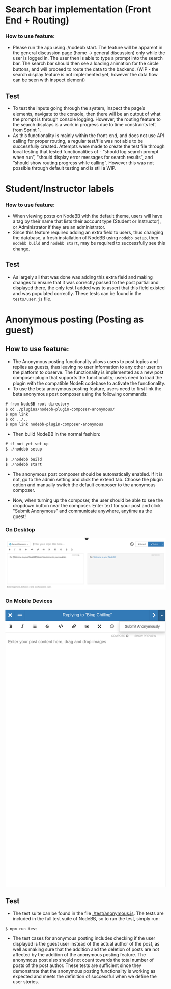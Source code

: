 
# Search bar implementation (Front End + Routing)

### How to use feature: 

- Please run the app using ./nodebb start. The feature will be apparent in the general discussion page (home → general discussion) only while the user is logged in. The user then is able to type a prompt into the search bar. The search bar should then see a loading animation for the circle buttons, and will proceed to route the data to the backend. (WIP - the search display feature is not implemented yet, however the data flow can be seen with inspect element) 

## Test

- To test the inputs going through the system, inspect the page’s elements, navigate to the console, then there will be an output of what the prompt is through console logging. However, the routing feature to the search displays is a work in progress due to time constraints left from Sprint 1.  
- As this functionality is mainly within the front-end, and does not use API calling for proper routing, a regular test/file was not able to be successfully created. Attempts were made to create the test file through local testing that tested functionalities of - “should log search prompt when run”, “should display error messages for search results”, and “should show routing progress while calling”. However this was not possible through default testing and is still a WIP.  


# Student/Instructor labels

### How to use feature: 

- When viewing posts on NodeBB with the default theme, users will have a tag by their name that lists their account type (Student or Instructor), or Administrator if they are an administrator.
- Since this feature required adding an extra field to users, thus changing the database, a fresh installation of NodeBB using ```nodebb setup```, then ```nodebb build``` and ```nodebb start```, may be required to successfully see this change.

## Test

- As largely all that was done was adding this extra field and making changes to ensure that it was correctly passed to the post partial and displayed there, the only test I added was to assert that this field existed and was populated correctly. These tests can be found in the ```tests/user.js``` file.


# Anonymous posting (Posting as guest)

## How to use feature:

- The Anonymous posting functionality allows users to post topics and replies as guests, thus leaving no user information to any other user on the platform to observe. The functionality is implemented as a new post composer plugin that supports the functionality; users need to load the plugin with the compatible NodeB codebase to activate the functionality.
- To use the beta anonymous posting feature, users need to first link the beta anonymous post composer using the following commands:

``` shell
# from NodeBB root directory
$ cd ./plugins/nodebb-plugin-composer-anonymous/
$ npm link
$ cd ../..
$ npm link nodebb-plugin-composer-anonymous
```

- Then build NodeBB in the normal fashion:

```shell
# if not yet set up
$ ./nodebb setup 

$ ./nodebb build
$ ./nodebb start
```

- The anonymous post composer should be automatically enabled. If it is not, go to the admin setting and click the extend tab. Choose the plugin option and manually switch the default composer to the anonymous composer.

- Now, when turning up the composer, the user should be able to see the dropdown button near the composer. Enter text for your post and click "Submit Anonymous" and communicate anywhere, anytime as the guest!

### On Desktop

![Desktop Composer](screenshots/desktop.png?raw=true)

### On Mobile Devices

![Mobile Composer](screenshots/mobile.png?raw=true)

## Test

- The test suite can be found in the file [./test/anonymous.js](https://github.com/CMU-313/spring24-nodebb-over-20/blob/90887ca8c44099d341c5a6fad8838993f2e8010d/test/anonymous.js). The tests are included in the full test suite of NodeBB, so to run the test, simply run:

``` shell
$ npm run test
```

- The test cases for anonymous posting includes checking if the user displayed is the guest user instead of the actual author of the post, as well as making sure that the addition and the deletion of posts are not affected by the addition of the anonymous posting feature. The anonymous post also should not count towards the total number of posts of the post author. These tests are sufficient since they demonstrate that the anonymous posting functionality is working as expected and meets the definition of successful when we define the user stories.

